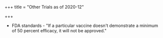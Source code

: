 +++
title = "Other Trials as of 2020-12"

+++
- FDA standards - "If a particular vaccine doesn't demonstrate a minimum of 50 percent efficacy, it will not be approved."
